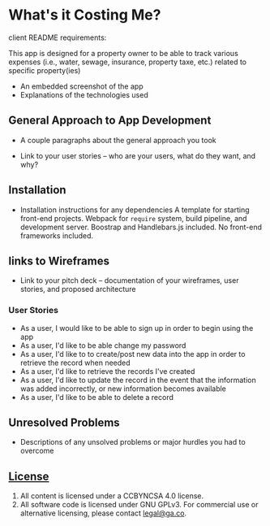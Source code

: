 # What's it Costing Me?
client README requirements:

This app is designed for a property owner to be able to track various expenses (i.e., water, sewage, insurance, property taxe, etc.) related to specific property(ies)


* An embedded screenshot of the app
* Explanations of the technologies used

## General Approach to App Development
* A couple paragraphs about the general approach you took

* Link to your user stories – who are your users, what do they want, and why?




## Installation
* Installation instructions for any dependencies
A template for starting front-end projects. Webpack for `require` system, build
pipeline, and development server. Boostrap and Handlebars.js included. No
front-end frameworks included.


## links to Wireframes
* Link to your pitch deck – documentation of your wireframes, user stories, and proposed architecture

### User Stories

* As a user, I would like to be able to sign up in order to begin using the app
* As a user, I'd like to be able change my password
* As a user, I'd like to to create/post new data into the app in order to retrieve the record when needed
* As a user, I'd like to retrieve the records I've created
* As a user, I'd like to update the record in the event that the information was added incorrectly, or new information becomes available
* As a user, I'd like to be able to delete a record


## Unresolved Problems
* Descriptions of any unsolved problems or major hurdles you had to overcome


## [License](LICENSE)

1.  All content is licensed under a CC­BY­NC­SA 4.0 license.
1.  All software code is licensed under GNU GPLv3. For commercial use or
    alternative licensing, please contact legal@ga.co.
